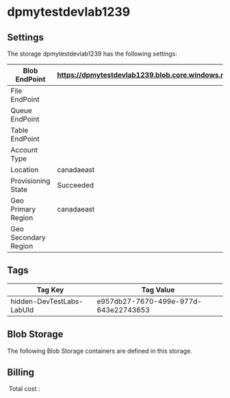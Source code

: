 # dpmytestdevlab1239

## Settings
The storage dpmytestdevlab1239 has the following settings:

| Blob EndPoint | https://dpmytestdevlab1239.blob.core.windows.net/  |
| --- | --- |
| File EndPoint |   |
| Queue EndPoint |   |
| Table EndPoint |   |
| Account Type |   |
| Location | canadaeast  |
| Provisioning State | Succeeded  |
| Geo Primary Region | canadaeast  |
| Geo Secondary Region |   |


## Tags


| Tag Key | Tag Value |
| --- | --- |
| hidden-DevTestLabs-LabUId  | e957db27-7670-499e-977d-643e22743653  |

## Blob Storage
The following Blob Storage containers are defined in this storage. 






## Billing
 Total cost : 
